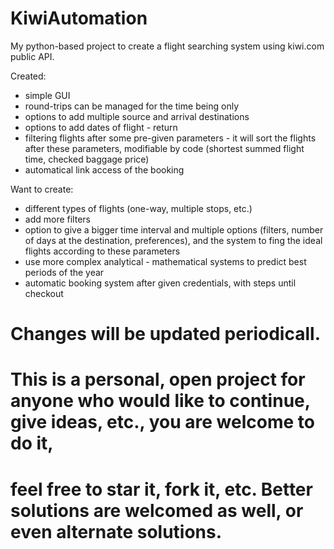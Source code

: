 # KiwiAutomation
My python-based project to create a flight searching system using kiwi.com public API.

Created:
 - simple GUI
 - round-trips can be managed for the time being only
 - options to add multiple source and arrival destinations
 - options to add dates of flight - return
 - filtering flights after some pre-given parameters - it will sort the flights after these parameters, 
   modifiable by code (shortest summed flight time, checked baggage price)
 - automatical link access of the booking

Want to create:
 - different types of flights (one-way, multiple stops, etc.)
 - add more filters
 - option to give a bigger time interval and multiple options (filters, number of days at the destination, preferences),
   and the system to fing the ideal flights according to these parameters
 - use more complex analytical - mathematical systems to predict best periods of the year
 - automatic booking system after given credentials, with steps until checkout
 
#  Changes will be updated periodicall.

# This is a personal, open project for anyone who would like to continue, give ideas, etc., you are welcome to do it,
# feel free to star it, fork it, etc. Better solutions are welcomed as well, or even alternate solutions.
